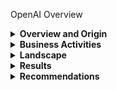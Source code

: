 OpenAI Overview
<details>
<summary><strong>Overview and Origin</strong></summary>
  
Name of Company: OpenAI
  
Incorporation Date: December 11, 2015

Founders: Elon Musk, Sam Altman, Greg Brockman, Ilya Sutskever, Wojciech Zaremba, John Schulman

Idea Origin: The concept for OpenAI originated from a desire to develop artificial general intelligence (AGI) in a manner that is safe and beneficial for humanity. Concerns about the potential risks of AGI motivated the founders to ensure its development aligns with human values.

Funding: OpenAI was initially funded with a $1 billion commitment from its founders and investors. Significant funding includes a $1 billion investment from Microsoft in 2019. The company has also received support from various venture capital firms and tech partnerships.

</details>
<details>
<summary><strong>Business Activities</strong></summary>
  
Problem Statement: OpenAI's mission is to ensure that AGI benefits all of humanity by advancing AI technologies and researching their safety and alignment with human values.

Target Customer: Technology companies, researchers, and developers, with applications across various industries such as technology, healthcare, and finance.

Unique Value Proposition: OpenAI is distinguished by its commitment to creating safe and beneficial AGI. Their AI models, including GPT-4, offer superior natural language understanding and generation due to their scale and extensive training data.

Technologies Used: Large-scale neural networks, particularly the GPT series, which are trained using vast datasets and advanced machine learning techniques. They also utilize reinforcement learning and unsupervised learning methods.

</details>
<details>
<summary><strong>Landscape</strong></summary>
  
Industry Field: Artificial Intelligence (AI) and Machine Learning (ML)

Trends and Innovations: Trends include deep learning, large language models, advancements in natural language processing (NLP), and reinforcement learning. Innovations such as transformer architectures and pre-trained models have significantly impacted the field.

Major Competitors: Key competitors include Google DeepMind, Microsoft Research, IBM Watson, and Amazon Web Services (AWS) AI, among others.

</details>
<details>
<summary><strong>Results</strong></summary>
  
Business Impact: OpenAI has significantly influenced AI research and industry applications. Their models, especially GPT-3 and GPT-4, have set new standards in natural language processing and are widely used across various applications.

Core Metrics: Important metrics include model performance (accuracy, fluency, relevance), research impact (citations, publications), and adoption rates (API usage, partnerships). OpenAI’s models are noted for their high performance and broad adoption.

Competitive Performance: OpenAI is a leading player in the AI field, maintaining a competitive edge through innovative research, extensive training data, and strong industry partnerships.

</details>
<details>
<summary><strong>Recommendations</strong></summary>
  
Suggested Products/Services: Developing specialized AI models for niche industries or creating tools to enhance AI interpretability and transparency. Expanding efforts in AI ethics and governance could also be beneficial.

Benefit Analysis: Specialized models or tools could address specific industry needs and capture new market segments. Enhancing transparency and governance would strengthen OpenAI’s mission to ensure safe and beneficial AI.

Technology Utilization: New products could leverage explainable AI, domain-specific training data, and collaborative filtering techniques. Exploring emerging technologies like quantum computing could be considered for future development.

Technology Appropriateness: These technologies would help address gaps in AI transparency and domain-specific applications, ensuring OpenAI remains a leader in responsible and innovative AI development.
</details>
